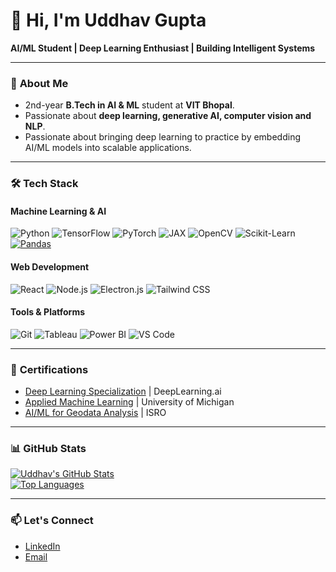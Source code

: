 # 👋 Hi, I'm Uddhav Gupta

**AI/ML Student | Deep Learning Enthusiast | Building Intelligent Systems**  

---

### 🚀 **About Me**
- 2nd-year **B.Tech in AI & ML** student at **VIT Bhopal**.
- Passionate about **deep learning, generative AI, computer vision and NLP**.
- Passionate about bringing deep learning to practice by embedding AI/ML models into scalable applications. 

---

### 🛠️ **Tech Stack**

#### **Machine Learning & AI**
![Python](https://img.shields.io/badge/Python-3776AB?logo=python)
![TensorFlow](https://img.shields.io/badge/TensorFlow-FF6F00?logo=tensorflow)
![PyTorch](https://img.shields.io/badge/PyTorch-EE4C2C?logo=pytorch)
![JAX](https://img.shields.io/badge/JAX-EAEAEA?logo=jax)
![OpenCV](https://img.shields.io/badge/OpenCV-5C3EE8?logo=opencv)
![Scikit-Learn](https://img.shields.io/badge/Scikit_Learn-F7931E?logo=scikit-learn)
[![Pandas](https://img.shields.io/badge/Pandas-150458?logo=pandas&logoColor=fff)](#)
#### **Web Development**
![React](https://img.shields.io/badge/React-61DAFB?logo=react)
![Node.js](https://img.shields.io/badge/Node.js-339933?logo=node.js)
![Electron.js](https://img.shields.io/badge/Electron.js-47848F?logo=electron)
![Tailwind CSS](https://img.shields.io/badge/Tailwind_CSS-06B6D4?logo=tailwind-css)

#### **Tools & Platforms**
![Git](https://img.shields.io/badge/Git-F05032?logo=git)
![Tableau](https://img.shields.io/badge/Tableau-E97627?logo=tableau)
![Power BI](https://img.shields.io/badge/Power_BI-F2C811?logo=powerbi)
![VS Code](https://img.shields.io/badge/VS_Code-007ACC?logo=visual-studio-code)

---


### 📜 **Certifications**
- [Deep Learning Specialization](https://coursera.org/share/XYZ) | DeepLearning.ai
- [Applied Machine Learning](https://coursera.org/share/XYZ) | University of Michigan
- [AI/ML for Geodata Analysis](https://example.com) | ISRO

---

### 📊 **GitHub Stats**
[![Uddhav's GitHub Stats](https://github-readme-stats.vercel.app/api?username=uddhavgupta&show_icons=true&theme=radical)](https://github.com/uddhavgupta)  
[![Top Languages](https://github-readme-stats.vercel.app/api/top-langs/?username=uddhavgupta&layout=compact&theme=radical)](https://github.com/uddhavgupta)

---

### 📫 **Let's Connect**
- [LinkedIn](https://www.linkedin.com/in/uddhav-gupta-093657275/)
- [Email](mailto:er.uddhav37@gmail.com)
